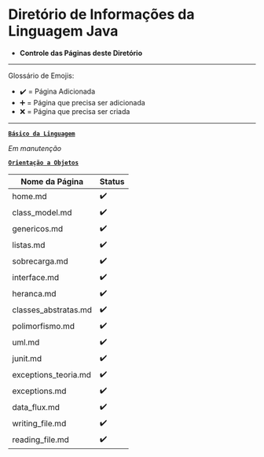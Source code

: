 # Diretório de Informações da Linguagem Java

* **Controle das Páginas deste Diretório**

---

Glossário de Emojis:

* :heavy_check_mark: = Página Adicionada
* :heavy_plus_sign: = Página que precisa ser adicionada
* :x: = Página que precisa ser criada

---

[**`Básico da Linguagem`**]()

_Em manutenção_

[**`Orientação a Objetos`**]()

Nome da Página|Status
|---|---|
home.md|:heavy_check_mark: 
class_model.md|:heavy_check_mark:
genericos.md|:heavy_check_mark:
listas.md|:heavy_check_mark:
sobrecarga.md|:heavy_check_mark:
interface.md|:heavy_check_mark:
heranca.md|:heavy_check_mark:
classes_abstratas.md|:heavy_check_mark:
polimorfismo.md|:heavy_check_mark:
uml.md|:heavy_check_mark:
junit.md|:heavy_check_mark:
exceptions_teoria.md|:heavy_check_mark:
exceptions.md|:heavy_check_mark:
data_flux.md|:heavy_check_mark:
writing_file.md|:heavy_check_mark:
reading_file.md|:heavy_check_mark:
